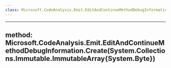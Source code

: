 ```yaml
---
class: Microsoft.CodeAnalysis.Emit.EditAndContinueMethodDebugInformation
---
```


---
method: Microsoft.CodeAnalysis.Emit.EditAndContinueMethodDebugInformation.Create(System.Collections.Immutable.ImmutableArray{System.Byte})
---

